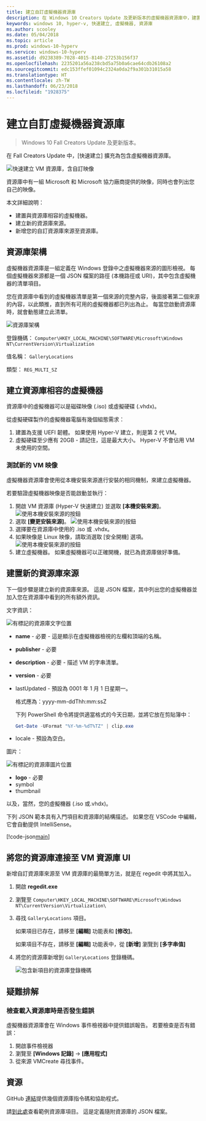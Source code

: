 ```yaml
---
title: 建立自訂虛擬機器資源庫
description: 在 Windows 10 Creators Update 及更新版本的虛擬機器資源庫中，建置您自己的項目。
keywords: windows 10, hyper-v, 快速建立, 虛擬機器, 資源庫
ms.author: scooley
ms.date: 05/04/2018
ms.topic: article
ms.prod: windows-10-hyperv
ms.service: windows-10-hyperv
ms.assetid: d9238389-7028-4015-8140-27253b156f37
ms.openlocfilehash: 2235201a56a238cbd5a75b0a6cae64cdb26108a2
ms.sourcegitcommit: edc153ffef01094c2324a0da2f9a301b31015a58
ms.translationtype: HT
ms.contentlocale: zh-TW
ms.lasthandoff: 06/23/2018
ms.locfileid: "1928375"
---
```

# <a name="create-a-custom-virtual-machine-gallery"></a>建立自訂虛擬機器資源庫

> Windows 10 Fall Creators Update 及更新版本。

在 Fall Creators Update 中，[快速建立] 擴充為包含虛擬機器資源庫。

![快速建立 VM 資源庫，含自訂映像](media/vmgallery.png)

資源庫中有一組 Microsoft 和 Microsoft 協力廠商提供的映像，同時也會列出您自己的映像。

本文詳細說明：

* 建置與資源庫相容的虛擬機器。
* 建立新的資源庫來源。
* 新增您的自訂資源庫來源至資源庫。

## <a name="gallery-architecture"></a>資源庫架構

虛擬機器資源庫是一組定義在 Windows 登錄中之虛擬機器來源的圖形檢視。  每個虛擬機器來源都是一個 JSON 檔案的路徑 (本機路徑或 URI)，其中包含虛擬機器的清單項目。

您在資源庫中看到的虛擬機器清單是第一個來源的完整內容，後面接著第二個來源的內容，以此類推，直到所有可用的虛擬機器都已列出為止。  每當您啟動資源庫時，就會動態建立此清單。

![資源庫架構](media/vmgallery-architecture.png)

登錄機碼： `Computer\HKEY_LOCAL_MACHINE\SOFTWARE\Microsoft\Windows NT\CurrentVersion\Virtualization`

值名稱： `GalleryLocations`

類型： `REG_MULTI_SZ`

## <a name="create-gallery-compatible-virtual-machines"></a>建立資源庫相容的虛擬機器

資源庫中的虛擬機器可以是磁碟映像 (.iso) 或虛擬硬碟 (.vhdx)。

從虛擬硬碟製作的虛擬機器電腦有幾個組態需求：

1. 建置為支援 UEFI 韌體。 如果使用 Hyper-V 建立，則是第 2 代 VM。
1. 虛擬硬碟至少應有 20GB - 請記住，這是最大大小。  Hyper-V 不會佔用 VM 未使用的空間。

### <a name="testing-a-new-vm-image"></a>測試新的 VM 映像

虛擬機器資源庫會使用從本機安裝來源進行安裝的相同機制，來建立虛擬機器。

若要驗證虛擬機器映像是否能啟動並執行：

1. 開啟 VM 資源庫 (Hyper-V 快速建立) 並選取 **\[本機安裝來源\]**。
  ![使用本機安裝來源的按鈕](media/use-local-source.png)
1. 選取 **\[變更安裝來源\]**。
  ![使用本機安裝來源的按鈕](media/change-source.png)
1. 選擇要在資源庫中使用的 .iso 或 .vhdx。
1. 如果映像是 Linux 映像，請取消選取 \[安全開機\] 選項。
  ![使用本機安裝來源的按鈕](media/toggle-secure-boot.png)
1. 建立虛擬機器。  如果虛擬機器可以正確開機，就已為資源庫做好準備。

## <a name="build-a-new-gallery-source"></a>建置新的資源庫來源

下一個步驟是建立新的資源庫來源。  這是 JSON 檔案，其中列出您的虛擬機器並加入您在資源庫中看到的所有額外資訊。

文字資訊：

![有標記的資源庫文字位置](media/gallery-text.png)

* **name** - 必要 - 這是顯示在虛擬機器檢視的左欄和頂端的名稱。
* **publisher** - 必要
* **description** - 必要 - 描述 VM 的字串清單。
* **version** - 必要
* lastUpdated - 預設為 0001 年 1 月 1 日星期一。

  格式應為：yyyy-mm-ddThh:mm:ssZ

  下列 PowerShell 命令將提供適當格式的今天日期，並將它放在剪貼簿中：

  ``` PowerShell
  Get-Date -UFormat "%Y-%m-%dT%TZ" | clip.exe
  ```

* locale - 預設為空白。

圖片：

![有標記的資源庫圖片位置](media/gallery-pictures.png)

* **logo** - 必要
* symbol
* thumbnail

以及，當然，您的虛擬機器 (.iso 或.vhdx)。

下列 JSON 範本具有入門項目和資源庫的結構描述。  如果您在 VSCode 中編輯，它會自動提供 IntelliSense。

[!code-json[main](../../../hyperv-tools/vmgallery/vm-gallery-template.json)]

## <a name="connect-your-gallery-to-the-vm-gallery-ui"></a>將您的資源庫連接至 VM 資源庫 UI

新增自訂資源庫來源至 VM 資源庫的最簡單方法，就是在 regedit 中將其加入。

1. 開啟 **regedit.exe**
1. 瀏覽至 `Computer\HKEY_LOCAL_MACHINE\SOFTWARE\Microsoft\Windows NT\CurrentVersion\Virtualization\`
1. 尋找 `GalleryLocations` 項目。

    如果項目已存在，請移至 **\[編輯\]** 功能表和 **\[修改\]**。

    如果項目不存在，請移至 **\[編輯\]** 功能表中，從 **\[新增\]** 瀏覽到 **\[多字串值\]**

1. 將您的資源庫新增到 `GalleryLocations` 登錄機碼。

    ![包含新項目的資源庫登錄機碼](media/new-gallery-uri.png)

## <a name="troubleshooting"></a>疑難排解

### <a name="check-for-errors-loading-gallery"></a>檢查載入資源庫時是否發生錯誤

虛擬機器資源庫會在 Windows 事件檢視器中提供錯誤報告。  若要檢查是否有錯誤：

1. 開啟事件檢視器
1. 瀏覽至 **\[Windows 記錄\]** -> **\[應用程式\]**
1. 從來源 VMCreate 尋找事件。

## <a name="resources"></a>資源

GitHub [連結](https://github.com/MicrosoftDocs/Virtualization-Documentation/tree/live/hyperv-tools/vmgallery)提供幾個資源庫指令碼和協助程式。

請[到此處](https://go.microsoft.com/fwlink/?linkid=851584)查看範例資源庫項目。  這是定義隨附資源庫的 JSON 檔案。
